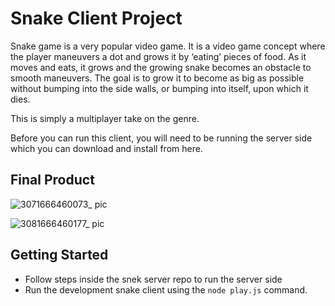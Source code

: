 # Snake Client Project

Snake game is a very popular video game. It is a video game concept where the player maneuvers a dot and grows it by ‘eating’ pieces of food. As it moves and eats, it grows and the growing snake becomes an obstacle to smooth maneuvers. The goal is to grow it to become as big as possible without bumping into the side walls, or bumping into itself, upon which it dies.

This is simply a multiplayer take on the genre.

Before you can run this client, you will need to be running the server side which you can download and install from here. 

## Final Product

![3071666460073_ pic](https://user-images.githubusercontent.com/109632584/197355773-fb7b6c4d-dcfc-4886-97d0-60a554685e7c.jpg)

![3081666460177_ pic](https://user-images.githubusercontent.com/109632584/197355782-ec8c35e1-93c4-4416-841e-a26fb4c0a28e.jpg)


## Getting Started

- Follow steps inside the snek server repo to run the server side
- Run the development snake client using the `node play.js` command.
